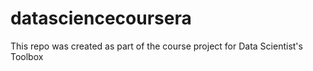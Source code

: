 datasciencecoursera
===================

This repo was created as part of the course project for Data Scientist's Toolbox
